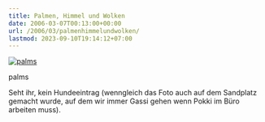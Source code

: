 ```yaml
---
title: Palmen, Himmel und Wolken
date: 2006-03-07T00:13:00+00:00
url: /2006/03/palmenhimmelundwolken/
lastmod: 2023-09-10T19:14:12+07:00
---
```

<div class="flickr">
  <a href="http://www.flickr.com/photos/schreibblogade/109087679/" title="palms"><img src="//static.flickr.com/37/109087679_59d434cba2.jpg" alt="palms" /></a></p>

  <p>
    palms
  </p>
</div>

Seht ihr, kein Hundeeintrag (wenngleich das Foto auch auf dem Sandplatz gemacht wurde, auf dem wir immer Gassi gehen wenn Pokki im Büro arbeiten muss).
